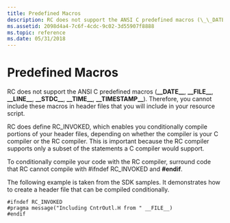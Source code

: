 ```yaml
---
title: Predefined Macros
description: RC does not support the ANSI C predefined macros (\_\_DATE\_\_, \_\_FILE\_\_, \_\_LINE\_\_, \_\_STDC\_\_, \_\_TIME\_\_, \_\_TIMESTAMP\_\_). Therefore, you cannot include these macros in header files that you will include in your resource script.
ms.assetid: 2098d4a4-7c6f-4cdc-9c02-3d55907f8888
ms.topic: reference
ms.date: 05/31/2018
---
```


# Predefined Macros

RC does not support the ANSI C predefined macros (**\_\_DATE\_\_**, **\_\_FILE\_\_**, **\_\_LINE\_\_**, **\_\_STDC\_\_**, **\_\_TIME\_\_**, **\_\_TIMESTAMP\_\_**). Therefore, you cannot include these macros in header files that you will include in your resource script.

RC does define RC\_INVOKED, which enables you conditionally compile portions of your header files, depending on whether the compiler is your C compiler or the RC compiler. This is important because the RC compiler supports only a subset of the statements a C compiler would support.

To conditionally compile your code with the RC compiler, surround code that RC cannot compile with \#ifndef RC\_INVOKED and **\#endif**.

The following example is taken from the SDK samples. It demonstrates how to create a header file that can be compiled conditionally.

``` syntax
#ifndef RC_INVOKED
#pragma message("Including CntrOutl.H from " __FILE__)
#endif
```

 

 




